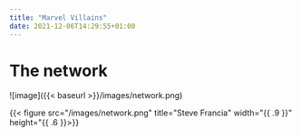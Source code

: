 ```yaml
---
title: "Marvel Villains"
date: 2021-12-06T14:29:55+01:00
---
```

# The network

![image]({{< baseurl >}}/images/network.png)

{{< figure src="/images/network.png" title="Steve Francia" width="{{ .9 }}" height="{{ .6 }}>}}
